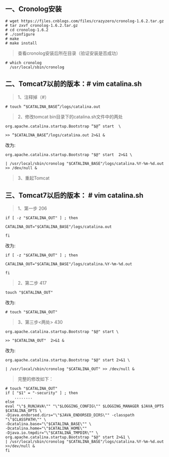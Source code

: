 ## 一、Cronolog安装

	# wget https://files.cnblogs.com/files/crazyzero/cronolog-1.6.2.tar.gz
	# tar zxvf cronolog-1.6.2.tar.gz
	# cd cronolog-1.6.2
	# ./configure
	# make
	# make install

> 查看cronolog安装后所在目录（验证安装是否成功）

	# which cronolog	
	  /usr/local/sbin/cronolog


## 二、Tomcat7以前的版本：# vim catalina.sh

> 1、注释掉（#）

	# touch “$CATALINA_BASE”/logs/catalina.out

> 2、修改tomcat bin目录下的catalina.sh文件中的两处

	org.apache.catalina.startup.Bootstrap “$@” start  \

	>> “$CATALINA_BASE”/logs/catalina.out 2>&1 &

改为:

	org.apache.catalina.startup.Bootstrap "$@" start  2>&1 \

	| /usr/local/sbin/cronolog "$CATALINA_BASE"/logs/catalina.%Y-%m-%d.out >> /dev/null &

> 3、重起Tomcat

	
## 三、Tomcat7以后的版本：  # vim catalina.sh

> 1、第一步 206

	if [ -z "$CATALINA_OUT" ] ; then

	CATALINA_OUT="$CATALINA_BASE"/logs/catalina.out

	fi

改为:

	if [ -z "$CATALINA_OUT" ] ; then

	CATALINA_OUT="$CATALINA_BASE"/logs/catalina.%Y-%m-%d.out

	fi

> 2、第二步 417

	touch "$CATALINA_OUT"

改为:

	# touch "$CATALINA_OUT"

> 3、第三步<两处> 430

	org.apache.catalina.startup.Bootstrap "$@" start \

	>> "$CATALINA_OUT"  2>&1 &

改为:

	org.apache.catalina.startup.Bootstrap "$@" start 2>&1 \

	| /usr/local/sbin/cronolog "$CATALINA_OUT" >> /dev/null &


> 完整的修改如下：

	# touch "$CATALINA_OUT"
	if [ "$1" = "-security" ] ; then
		........
	else
	eval "\"$_RUNJAVA\"" "\"$LOGGING_CONFIG\"" $LOGGING_MANAGER $JAVA_OPTS $CATALINA_OPTS \
	-Djava.endorsed.dirs="\"$JAVA_ENDORSED_DIRS\"" -classpath "\"$CLASSPATH\"" \
	-Dcatalina.base="\"$CATALINA_BASE\"" \
	-Dcatalina.home="\"$CATALINA_HOME\"" 
	-Djava.io.tmpdir="\"$CATALINA_TMPDIR\"" \
	org.apache.catalina.startup.Bootstrap "$@" start 2>&1 \
	| /usr/local/sbin/cronolog "$CATALINA_BASE"/logs/catalina.%Y-%m-%d.out >>/dev/null &
	fi
